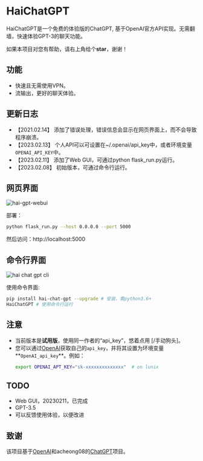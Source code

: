 # HaiChatGPT

HaiChatGPT是一个免费的体验版的ChatGPT, 基于OpenAI官方API实现。无需翻墙，快速体验GPT-3的聊天功能。

如果本项目对您有帮助，请右上角给个**star**，谢谢！

## 功能
+ 快速且无需使用VPN。
+ 流输出，更好的聊天体验。

## 更新日志

+ 【2021.02.14】 添加了错误处理，错误信息会显示在网页界面上，而不会导致程序崩溃。
+ 【2023.02.13】 个人API可以可设置在~/.openai/api_key中，或者环境变量`OPENAI_API_KEY`中。
+ 【2023.02.11】 添加了Web GUI，可通过python flask_run.py运行。
+ 【2023.02.08】 初始版本，可通过命令行运行。


## 网页界面
![hai-gpt-webui](https://zhangzhengde0225.github.io/images/blog/haichatgpt-web-gui.jpg)

部署：
```bash
python flask_run.py --host 0.0.0.0 --port 5000
```
然后访问：http://localhost:5000


## 命令行界面 
![hai chat gpt cli](https://zhangzhengde0225.github.io/images/blog/hai-chat-gpt_cli.png)

使用命令界面:
```bash
pip install hai-chat-gpt --upgrade # 安装，需python3.6+
HaiChatGPT # 使用命令行运行
```


## 注意
+ 当前版本是**试用版**，使用同一作者的“api_key”，悠着点用 [/手动狗头]。
+ 您可以通过[OpenAI](www.OpenAI.com)获取自己的`api_key`，并将其设置为环境变量**`OpenAI_api_key`**。例如：
    ```bash
    export OPENAI_APT_KEY="sk-xxxxxxxxxxxxxx"  # on lunix
    ```
## TODO
+ Web GUI，20230211，已完成
+ GPT-3.5
+ 可以反馈使用体验，以便改进

## 致谢
该项目基于[OpenAI](www.OpenAI.com)和acheong08的[ChatGPT](https://github.com/acheong08/ChatGPT)项目。